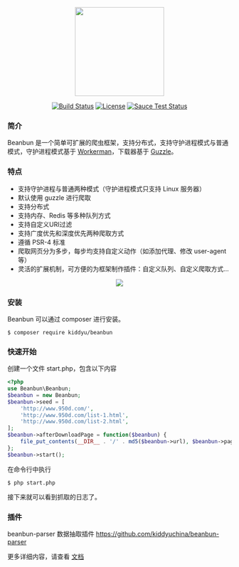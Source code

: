 <p align="center"><a href="https://github.com/kiddyuchina/Beanbun" target="_blank"><img width="200"src="http://otek15iea.bkt.clouddn.com/beanbun.jpg"></a></p>
 
 <p align="center">
  <a href="https://github.com/kiddyuchina/Beanbun/blob/master/LICENSE"><img src="https://img.shields.io/badge/license-MIT-4EB1BA.svg?style=flat-square" alt="Build Status"></a>
  <a href="https://github.com/kiddyuchina/Beanbun/issues?q=is%3Aissue+is%3Aclosed"><img src="https://img.shields.io/github/issues-closed/kiddyuchina/Beanbun.svg?style=flat-square" alt="License"></a>
  <a href="#"><img src="https://img.shields.io/badge/version-1.0.4-red.svg?style=flat-square" alt="Sauce Test Status"></a>
</p>

### 简介

Beanbun 是一个简单可扩展的爬虫框架，支持分布式，支持守护进程模式与普通模式，守护进程模式基于 [Workerman](http://www.workerman.net)，下载器基于 [Guzzle](http://guzzlephp.org)。  

### 特点

- 支持守护进程与普通两种模式（守护进程模式只支持 Linux 服务器）
- 默认使用 guzzle 进行爬取
- 支持分布式
- 支持内存、Redis 等多种队列方式
- 支持自定义URI过滤
- 支持广度优先和深度优先两种爬取方式
- 遵循 PSR-4 标准
- 爬取网页分为多步，每步均支持自定义动作（如添加代理、修改 user-agent 等）
- 灵活的扩展机制，可方便的为框架制作插件：自定义队列、自定义爬取方式...

<p align="center"><a href="https://github.com/kiddyuchina/Beanbun" target="_blank"><img src="http://otek15iea.bkt.clouddn.com/flow_3.jpg"></a></p>

### 安装

Beanbun 可以通过 composer 进行安装。

```
$ composer require kiddyu/beanbun
```

### 快速开始

创建一个文件 start.php，包含以下内容

``` php
<?php
use Beanbun\Beanbun;
$beanbun = new Beanbun;
$beanbun->seed = [
	'http://www.950d.com/',
	'http://www.950d.com/list-1.html',
	'http://www.950d.com/list-2.html',
];
$beanbun->afterDownloadPage = function($beanbun) {
	file_put_contents(__DIR__ . '/' . md5($beanbun->url), $beanbun->page);
};
$beanbun->start();
```
在命令行中执行
```
$ php start.php
```
接下来就可以看到抓取的日志了。

### 插件
beanbun-parser 数据抽取插件 https://github.com/kiddyuchina/beanbun-parser
  
更多详细内容，请查看 [文档](http://www.beanbun.org)


